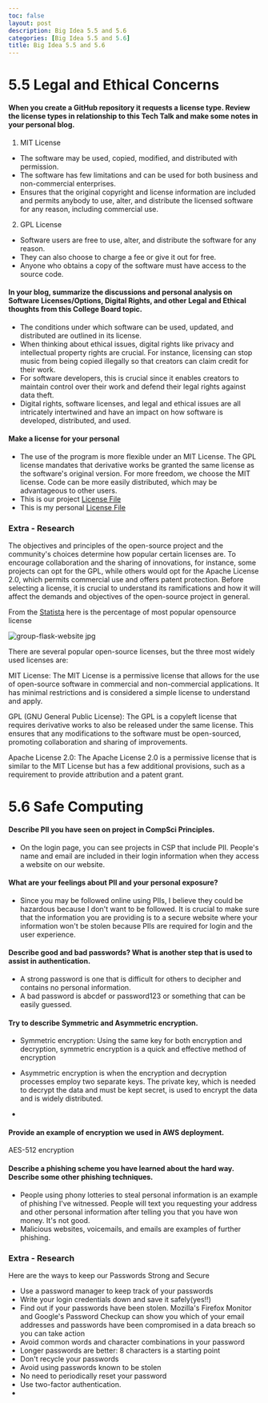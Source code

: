 ```yaml
---
toc: false
layout: post
description: Big Idea 5.5 and 5.6 
categories: [Big Idea 5.5 and 5.6]
title: Big Idea 5.5 and 5.6 
---
```


# 5.5 Legal and Ethical Concerns


#### When you create a GitHub repository it requests a license type. Review the license types in relationship to this Tech Talk and make some notes in your personal blog.

1. MIT License
- The software may be used, copied, modified, and distributed with permission.
- The software has few limitations and can be used for both business and non-commercial enterprises.
- Ensures that the original copyright and license information are included and permits anybody to use, alter, and distribute the licensed software for any reason, including commercial use.

2. GPL License
- Software users are free to use, alter, and distribute the software for any reason. 
- They can also choose to charge a fee or give it out for free.
- Anyone who obtains a copy of the software must have access to the source code.

#### In your blog, summarize the discussions and personal analysis on Software Licenses/Options, Digital Rights, and other Legal and Ethical thoughts from this College Board topic.

- The conditions under which software can be used, updated, and distributed are outlined in its license.
- When thinking about ethical issues, digital rights like privacy and intellectual property rights are crucial. For instance, licensing can stop music from being copied illegally so that creators can claim credit for their work.
- For software developers, this is crucial since it enables creators to maintain control over their work and defend their legal rights against data theft.
- Digital rights, software licenses, and legal and ethical issues are all intricately intertwined and have an impact on how software is developed, distributed, and used.

#### Make a license for your personal

- The use of the program is more flexible under an MIT License. The GPL license mandates that derivative works be granted the same license as the software's original version. For more freedom, we choose the MIT license. Code can be more easily distributed, which may be advantageous to other users.
- This is our project [License File](https://github.com/vardaansinha/stg/blob/gh-pages/LICENSE.md)
- This is my personal  [License File](https://github.com/NavanYatavelli/fastpages/blob/master/LICENSE)

### Extra - Research 

The objectives and principles of the open-source project and the community's choices determine how popular certain licenses are. To encourage collaboration and the sharing of innovations, for instance, some projects can opt for the GPL, while others would opt for the Apache License 2.0, which permits commercial use and offers patent protection. Before selecting a license, it is crucial to understand its ramifications and how it will affect the demands and objectives of the open-source project in general. 

From the [Statista](https://www.statista.com/statistics/1245643/worldwide-leading-open-source-licenses/) here is the percentage of  most popular opensource license 

<img src="{{site.baseurl}}/images/license.jpg" alt="group-flask-website jpg">

There are several popular open-source licenses, but the three most widely used licenses are:

MIT License: The MIT License is a permissive license that allows for the use of open-source software in commercial and non-commercial applications. It has minimal restrictions and is considered a simple license to understand and apply.

GPL (GNU General Public License): The GPL is a copyleft license that requires derivative works to also be released under the same license. This ensures that any modifications to the software must be open-sourced, promoting collaboration and sharing of improvements.

Apache License 2.0: The Apache License 2.0 is a permissive license that is similar to the MIT License but has a few additional provisions, such as a requirement to provide attribution and a patent grant.



# 5.6 Safe Computing

#### Describe PII you have seen on project in CompSci Principles.

- On the login page, you can see projects in CSP that include PII. People's name and email are included in their login information when they access a website on our website.

#### What are your feelings about PII and your personal exposure?

- Since you may be followed online using PIIs, I believe they could be hazardous because I don't want to be followed. It is crucial to make sure that the information you are providing is to a secure website where your information won't be stolen because PIIs are required for login and the user experience.

#### Describe good and bad passwords? What is another step that is used to assist in authentication.

- A strong password is one that is difficult for others to decipher and contains no personal information.
- A bad password is abcdef or password123 or something that can be easily guessed.

#### Try to describe Symmetric and Asymmetric encryption.

- Symmetric encryption: Using the same key for both encryption and decryption, symmetric encryption is a quick and effective method of encryption 

- Asymmetric encryption is when the encryption and decryption processes employ two separate keys. The private key, which is needed to decrypt the data and must be kept secret, is used to encrypt the data and is widely distributed.
-
#### Provide an example of encryption we used in AWS deployment.

AES-512 encryption

#### Describe a phishing scheme you have learned about the hard way. Describe some other phishing techniques.

- People using phony lotteries to steal personal information is an example of phishing I've witnessed. People will text you requesting your address and other personal information after telling you that you have won money. It's not good.
- Malicious websites, voicemails, and emails are examples of further phishing.

### Extra - Research 

Here are the ways to keep our Passwords Strong and Secure

- Use a password manager to keep track of your passwords
- Write your login credentials down and save it safely(yes!!)
- Find out if your passwords have been stolen. Mozilla's Firefox Monitor and Google's Password Checkup can show you which of your email addresses and passwords have been compromised in a data breach so you can take action
- Avoid common words and character combinations in your password
- Longer passwords are better: 8 characters is a starting point
- Don't recycle your passwords
- Avoid using passwords known to be stolen
- No need to periodically reset your password
- Use two-factor authentication. 
-

